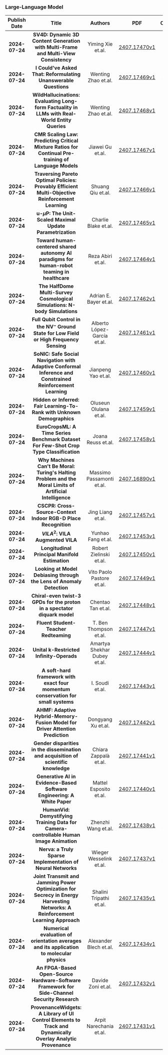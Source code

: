
### Large-Language Model
|Publish Date|Title|Authors|PDF|Code|
| :---: | :---: | :---: | :---: | :---: |
|**2024-07-24**|**SV4D: Dynamic 3D Content Generation with Multi-Frame and Multi-View Consistency**|Yiming Xie et.al.|[2407.17470v1](http://arxiv.org/abs/2407.17470v1)|null|
|**2024-07-24**|**I Could've Asked That: Reformulating Unanswerable Questions**|Wenting Zhao et.al.|[2407.17469v1](http://arxiv.org/abs/2407.17469v1)|[link](https://github.com/wenting-zhao/couldask)|
|**2024-07-24**|**WildHallucinations: Evaluating Long-form Factuality in LLMs with Real-World Entity Queries**|Wenting Zhao et.al.|[2407.17468v1](http://arxiv.org/abs/2407.17468v1)|null|
|**2024-07-24**|**CMR Scaling Law: Predicting Critical Mixture Ratios for Continual Pre-training of Language Models**|Jiawei Gu et.al.|[2407.17467v1](http://arxiv.org/abs/2407.17467v1)|null|
|**2024-07-24**|**Traversing Pareto Optimal Policies: Provably Efficient Multi-Objective Reinforcement Learning**|Shuang Qiu et.al.|[2407.17466v1](http://arxiv.org/abs/2407.17466v1)|null|
|**2024-07-24**|**u-$μ$P: The Unit-Scaled Maximal Update Parametrization**|Charlie Blake et.al.|[2407.17465v1](http://arxiv.org/abs/2407.17465v1)|null|
|**2024-07-24**|**Toward human-centered shared autonomy AI paradigms for human-robot teaming in healthcare**|Reza Abiri et.al.|[2407.17464v1](http://arxiv.org/abs/2407.17464v1)|null|
|**2024-07-24**|**The HalfDome Multi-Survey Cosmological Simulations: N-body Simulations**|Adrian E. Bayer et.al.|[2407.17462v1](http://arxiv.org/abs/2407.17462v1)|null|
|**2024-07-24**|**Full Qubit Control in the NV$^-$ Ground State for Low Field or High Frequency Sensing**|Alberto López-García et.al.|[2407.17461v1](http://arxiv.org/abs/2407.17461v1)|null|
|**2024-07-24**|**SoNIC: Safe Social Navigation with Adaptive Conformal Inference and Constrained Reinforcement Learning**|Jianpeng Yao et.al.|[2407.17460v1](http://arxiv.org/abs/2407.17460v1)|null|
|**2024-07-24**|**Hidden or Inferred: Fair Learning-To-Rank with Unknown Demographics**|Oluseun Olulana et.al.|[2407.17459v1](http://arxiv.org/abs/2407.17459v1)|[link](https://github.com/sewen007/hoiltr)|
|**2024-07-24**|**EuroCropsML: A Time Series Benchmark Dataset For Few-Shot Crop Type Classification**|Joana Reuss et.al.|[2407.17458v1](http://arxiv.org/abs/2407.17458v1)|null|
|**2024-07-24**|**Why Machines Can't Be Moral: Turing's Halting Problem and the Moral Limits of Artificial Intelligence**|Massimo Passamonti et.al.|[2407.16890v1](http://arxiv.org/abs/2407.16890v1)|null|
|**2024-07-24**|**CSCPR: Cross-Source-Context Indoor RGB-D Place Recognition**|Jing Liang et.al.|[2407.17457v1](http://arxiv.org/abs/2407.17457v1)|null|
|**2024-07-24**|**$VILA^2$: VILA Augmented VILA**|Yunhao Fang et.al.|[2407.17453v1](http://arxiv.org/abs/2407.17453v1)|null|
|**2024-07-24**|**Longitudinal Principal Manifold Estimation**|Robert Zielinski et.al.|[2407.17450v1](http://arxiv.org/abs/2407.17450v1)|null|
|**2024-07-24**|**Looking at Model Debiasing through the Lens of Anomaly Detection**|Vito Paolo Pastore et.al.|[2407.17449v1](http://arxiv.org/abs/2407.17449v1)|null|
|**2024-07-24**|**Chiral-even twist-3 GPDs for the proton in a spectator diquark model**|Chentao Tan et.al.|[2407.17448v1](http://arxiv.org/abs/2407.17448v1)|null|
|**2024-07-24**|**Fluent Student-Teacher Redteaming**|T. Ben Thompson et.al.|[2407.17447v1](http://arxiv.org/abs/2407.17447v1)|null|
|**2024-07-24**|**Unital k-Restricted Infinity-Operads**|Amartya Shekhar Dubey et.al.|[2407.17444v1](http://arxiv.org/abs/2407.17444v1)|null|
|**2024-07-24**|**A soft-hard framework with exact four momentum conservation for small systems**|I. Soudi et.al.|[2407.17443v1](http://arxiv.org/abs/2407.17443v1)|null|
|**2024-07-24**|**AHMF: Adaptive Hybrid-Memory-Fusion Model for Driver Attention Prediction**|Dongyang Xu et.al.|[2407.17442v1](http://arxiv.org/abs/2407.17442v1)|null|
|**2024-07-24**|**Gender disparities in the dissemination and acquisition of scientific knowledge**|Chiara Zappalà et.al.|[2407.17441v1](http://arxiv.org/abs/2407.17441v1)|null|
|**2024-07-24**|**Generative AI in Evidence-Based Software Engineering: A White Paper**|Mattel Esposito et.al.|[2407.17440v1](http://arxiv.org/abs/2407.17440v1)|null|
|**2024-07-24**|**HumanVid: Demystifying Training Data for Camera-controllable Human Image Animation**|Zhenzhi Wang et.al.|[2407.17438v1](http://arxiv.org/abs/2407.17438v1)|[link](https://github.com/zhenzhiwang/humanvid)|
|**2024-07-24**|**Nerva: a Truly Sparse Implementation of Neural Networks**|Wieger Wesselink et.al.|[2407.17437v1](http://arxiv.org/abs/2407.17437v1)|[link](https://github.com/wiegerw/nerva)|
|**2024-07-24**|**Joint Transmit and Jamming Power Optimization for Secrecy in Energy Harvesting Networks: A Reinforcement Learning Approach**|Shalini Tripathi et.al.|[2407.17435v1](http://arxiv.org/abs/2407.17435v1)|null|
|**2024-07-24**|**Numerical evaluation of orientation averages and its application to molecular physics**|Alexander Blech et.al.|[2407.17434v1](http://arxiv.org/abs/2407.17434v1)|null|
|**2024-07-24**|**An FPGA-Based Open-Source Hardware-Software Framework for Side-Channel Security Research**|Davide Zoni et.al.|[2407.17432v1](http://arxiv.org/abs/2407.17432v1)|null|
|**2024-07-24**|**ProvenanceWidgets: A Library of UI Control Elements to Track and Dynamically Overlay Analytic Provenance**|Arpit Narechania et.al.|[2407.17431v1](http://arxiv.org/abs/2407.17431v1)|null|
